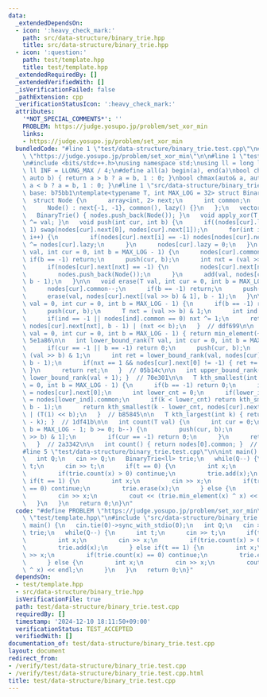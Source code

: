 ```yaml
---
data:
  _extendedDependsOn:
  - icon: ':heavy_check_mark:'
    path: src/data-structure/binary_trie.hpp
    title: src/data-structure/binary_trie.hpp
  - icon: ':question:'
    path: test/template.hpp
    title: test/template.hpp
  _extendedRequiredBy: []
  _extendedVerifiedWith: []
  _isVerificationFailed: false
  _pathExtension: cpp
  _verificationStatusIcon: ':heavy_check_mark:'
  attributes:
    '*NOT_SPECIAL_COMMENTS*': ''
    PROBLEM: https://judge.yosupo.jp/problem/set_xor_min
    links:
    - https://judge.yosupo.jp/problem/set_xor_min
  bundledCode: "#line 1 \"test/data-structure/binary_trie.test.cpp\"\n#define PROBLEM\
    \ \"https://judge.yosupo.jp/problem/set_xor_min\"\n\n#line 1 \"test/template.hpp\"\
    \n#include <bits/stdc++.h>\nusing namespace std;\nusing ll = long long;\nconst\
    \ ll INF = LLONG_MAX / 4;\n#define all(a) begin(a), end(a)\nbool chmin(auto& a,\
    \ auto b) { return a > b ? a = b, 1 : 0; }\nbool chmax(auto& a, auto b) { return\
    \ a < b ? a = b, 1 : 0; }\n#line 1 \"src/data-structure/binary_trie.hpp\"\n//\
    \ base: b75bb1\ntemplate<typename T, int MAX_LOG = 32> struct BinaryTrie {\n \
    \  struct Node {\n      array<int, 2> next;\n      int common;\n      T lazy;\n\
    \      Node() : next{-1, -1}, common(), lazy() {}\n   };\n   vector<Node> nodes;\n\
    \   BinaryTrie() { nodes.push_back(Node()); }\n   void apply_xor(T val) { nodes[0].lazy\
    \ ^= val; }\n   void push(int cur, int b) {\n      if((nodes[cur].lazy >> b) &\
    \ 1) swap(nodes[cur].next[0], nodes[cur].next[1]);\n      for(int i = 0; i < 2;\
    \ i++) {\n         if(nodes[cur].next[i] == -1) nodes[nodes[cur].next[i]].lazy\
    \ ^= nodes[cur].lazy;\n      }\n      nodes[cur].lazy = 0;\n   }\n   void add(T\
    \ val, int cur = 0, int b = MAX_LOG - 1) {\n      nodes[cur].common++;\n     \
    \ if(b == -1) return;\n      push(cur, b);\n      int nxt = (val >> (T)b) & (T)1;\n\
    \      if(nodes[cur].next[nxt] == -1) {\n         nodes[cur].next[nxt] = size(nodes);\n\
    \         nodes.push_back(Node());\n      }\n      add(val, nodes[cur].next[nxt],\
    \ b - 1);\n   }\n\n   void erase(T val, int cur = 0, int b = MAX_LOG - 1) {\n\
    \      nodes[cur].common--;\n      if(b == -1) return;\n      push(cur, b);\n\
    \      erase(val, nodes[cur].next[(val >> b) & 1], b - 1);\n   }\n\n   T min_element(T\
    \ val = 0, int cur = 0, int b = MAX_LOG - 1) {\n      if(b == -1) return 0;\n\
    \      push(cur, b);\n      T nxt = (val >> b) & 1;\n      int ind = nodes[cur].next[nxt];\n\
    \      if(ind == -1 || nodes[ind].common == 0) nxt ^= 1;\n      return min_element(val,\
    \ nodes[cur].next[nxt], b - 1) | (nxt << b);\n   }  // ddf699\n\n   T max_element(T\
    \ val = 0, int cur = 0, int b = MAX_LOG - 1) { return min_element(~val); }  //\
    \ 5e1a86\n\n   int lower_bound_rank(T val, int cur = 0, int b = MAX_LOG - 1) {\n\
    \      if(cur == -1 || b == -1) return 0;\n      push(cur, b);\n      T nxt =\
    \ (val >> b) & 1;\n      int ret = lower_bound_rank(val, nodes[cur].next[nxt],\
    \ b - 1);\n      if(nxt == 1 && nodes[cur].next[0] != -1) { ret += nodes[nodes[cur].next[0]].common;\
    \ }\n      return ret;\n   }  // 05b14c\n\n   int upper_bound_rank(T val) { return\
    \ lower_bound_rank(val + 1); }  // 70e301\n\n   T kth_smallest(int k, int cur\
    \ = 0, int b = MAX_LOG - 1) {\n      if(b == -1) return 0;\n      int lower_ind\
    \ = nodes[cur].next[0];\n      int lower_cnt = 0;\n      if(lower_ind != -1) lower_cnt\
    \ = nodes[lower_ind].common;\n      if(k < lower_cnt) return kth_smallest(k, nodes[cur].next[0],\
    \ b - 1);\n      return kth_smallest(k - lower_cnt, nodes[cur].next[1], b - 1)\
    \ | (T(1) << b);\n   }  // b85845\n\n   T kth_largest(int k) { return kth_smallest(nodes[0].common\
    \ - k); }  // 1df41b\n\n   int count(T val) {\n      int cur = 0;\n      for(int\
    \ b = MAX_LOG - 1; b >= 0; b--) {\n         push(cur, b);\n         cur = nodes[cur].next[(val\
    \ >> b) & 1];\n         if(cur == -1) return 0;\n      }\n      return nodes[cur].common;\n\
    \   }  // 2a3342\n\n   int count() { return nodes[0].common; }  // 210f0e\n};\n\
    #line 5 \"test/data-structure/binary_trie.test.cpp\"\n\nint main() {\n   cin.tie(0)->sync_with_stdio(0);\n\
    \   int Q;\n   cin >> Q;\n   BinaryTrie<ll> trie;\n   while(Q--) {\n      int\
    \ t;\n      cin >> t;\n      if(t == 0) {\n         int x;\n         cin >> x;\n\
    \         if(trie.count(x) > 0) continue;\n         trie.add(x);\n      } else\
    \ if(t == 1) {\n         int x;\n         cin >> x;\n         if(trie.count(x)\
    \ == 0) continue;\n         trie.erase(x);\n      } else {\n         int x;\n\
    \         cin >> x;\n         cout << (trie.min_element(x) ^ x) << endl;\n   \
    \   }\n   }\n   return 0;\n}\n"
  code: "#define PROBLEM \"https://judge.yosupo.jp/problem/set_xor_min\"\n\n#include\
    \ \"test/template.hpp\"\n#include \"src/data-structure/binary_trie.hpp\"\n\nint\
    \ main() {\n   cin.tie(0)->sync_with_stdio(0);\n   int Q;\n   cin >> Q;\n   BinaryTrie<ll>\
    \ trie;\n   while(Q--) {\n      int t;\n      cin >> t;\n      if(t == 0) {\n\
    \         int x;\n         cin >> x;\n         if(trie.count(x) > 0) continue;\n\
    \         trie.add(x);\n      } else if(t == 1) {\n         int x;\n         cin\
    \ >> x;\n         if(trie.count(x) == 0) continue;\n         trie.erase(x);\n\
    \      } else {\n         int x;\n         cin >> x;\n         cout << (trie.min_element(x)\
    \ ^ x) << endl;\n      }\n   }\n   return 0;\n}"
  dependsOn:
  - test/template.hpp
  - src/data-structure/binary_trie.hpp
  isVerificationFile: true
  path: test/data-structure/binary_trie.test.cpp
  requiredBy: []
  timestamp: '2024-12-10 18:11:50+09:00'
  verificationStatus: TEST_ACCEPTED
  verifiedWith: []
documentation_of: test/data-structure/binary_trie.test.cpp
layout: document
redirect_from:
- /verify/test/data-structure/binary_trie.test.cpp
- /verify/test/data-structure/binary_trie.test.cpp.html
title: test/data-structure/binary_trie.test.cpp
---
```

